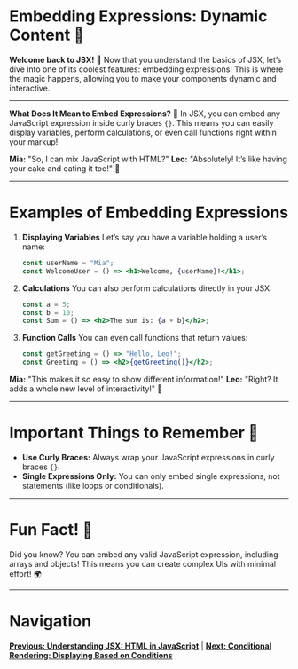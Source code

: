 
# Embedding Expressions: Dynamic Content 🔄

**Welcome back to JSX!** 🌟
Now that you understand the basics of JSX, let’s dive into one of its coolest features: embedding expressions! This is where the magic happens, allowing you to make your components dynamic and interactive.

---

**What Does It Mean to Embed Expressions?** 🤔
In JSX, you can embed any JavaScript expression inside curly braces `{}`. This means you can easily display variables, perform calculations, or even call functions right within your markup!

**Mia:** "So, I can mix JavaScript with HTML?"
**Leo:** "Absolutely! It’s like having your cake and eating it too!" 🍰

---

# Examples of Embedding Expressions

1. **Displaying Variables**
   Let’s say you have a variable holding a user’s name:
   ```jsx
   const userName = "Mia";
   const WelcomeUser = () => <h1>Welcome, {userName}!</h1>;
   ```

2. **Calculations**
   You can also perform calculations directly in your JSX:
   ```jsx
   const a = 5;
   const b = 10;
   const Sum = () => <h2>The sum is: {a + b}</h2>;
   ```

3. **Function Calls**
   You can even call functions that return values:
   ```jsx
   const getGreeting = () => "Hello, Leo!";
   const Greeting = () => <h2>{getGreeting()}</h2>;
   ```

**Mia:** "This makes it so easy to show different information!"
**Leo:** "Right? It adds a whole new level of interactivity!" 🎉

---

# Important Things to Remember 🔑

- **Use Curly Braces:** Always wrap your JavaScript expressions in curly braces `{}`.
- **Single Expressions Only:** You can only embed single expressions, not statements (like loops or conditionals).

---

# Fun Fact! 🎈
Did you know? You can embed any valid JavaScript expression, including arrays and objects! This means you can create complex UIs with minimal effort! 🌍

---

# Navigation

**[Previous: Understanding JSX: HTML in JavaScript](./understanding-jsx.md)** | **[Next: Conditional Rendering: Displaying Based on Conditions](./conditional-rendering.md)**
